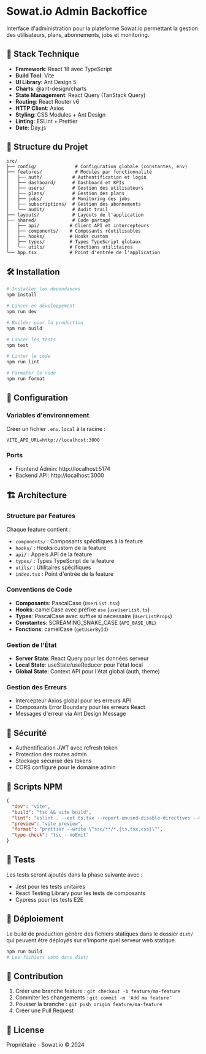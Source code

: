 # Sowat.io Admin Backoffice

Interface d'administration pour la plateforme Sowat.io permettant la gestion des utilisateurs, plans, abonnements, jobs et monitoring.

## 🚀 Stack Technique

- **Framework**: React 18 avec TypeScript
- **Build Tool**: Vite
- **UI Library**: Ant Design 5
- **Charts**: @ant-design/charts
- **State Management**: React Query (TanStack Query)
- **Routing**: React Router v6
- **HTTP Client**: Axios
- **Styling**: CSS Modules + Ant Design
- **Linting**: ESLint + Prettier
- **Date**: Day.js

## 📁 Structure du Projet

```
src/
├── config/              # Configuration globale (constantes, env)
├── features/            # Modules par fonctionnalité
│   ├── auth/           # Authentification et login
│   ├── dashboard/      # Dashboard et KPIs
│   ├── users/          # Gestion des utilisateurs
│   ├── plans/          # Gestion des plans
│   ├── jobs/           # Monitoring des jobs
│   ├── subscriptions/  # Gestion des abonnements
│   └── audit/          # Audit trail
├── layouts/            # Layouts de l'application
├── shared/             # Code partagé
│   ├── api/           # Client API et intercepteurs
│   ├── components/    # Composants réutilisables
│   ├── hooks/         # Hooks custom
│   ├── types/         # Types TypeScript globaux
│   └── utils/         # Fonctions utilitaires
└── App.tsx            # Point d'entrée de l'application
```

## 🛠️ Installation

```bash
# Installer les dépendances
npm install

# Lancer en développement
npm run dev

# Builder pour la production
npm run build

# Lancer les tests
npm test

# Linter le code
npm run lint

# Formater le code
npm run format
```

## 🔧 Configuration

### Variables d'environnement

Créer un fichier `.env.local` à la racine :

```env
VITE_API_URL=http://localhost:3000
```

### Ports

- Frontend Admin: http://localhost:5174
- Backend API: http://localhost:3000

## 🏗️ Architecture

### Structure par Features

Chaque feature contient :
- `components/` : Composants spécifiques à la feature
- `hooks/` : Hooks custom de la feature
- `api/` : Appels API de la feature
- `types/` : Types TypeScript de la feature
- `utils/` : Utilitaires spécifiques
- `index.tsx` : Point d'entrée de la feature

### Conventions de Code

- **Composants**: PascalCase (`UserList.tsx`)
- **Hooks**: camelCase avec préfixe `use` (`useUserList.ts`)
- **Types**: PascalCase avec suffixe si nécessaire (`UserListProps`)
- **Constantes**: SCREAMING_SNAKE_CASE (`API_BASE_URL`)
- **Fonctions**: camelCase (`getUserById`)

### Gestion de l'État

- **Server State**: React Query pour les données serveur
- **Local State**: useState/useReducer pour l'état local
- **Global State**: Context API pour l'état global (auth, theme)

### Gestion des Erreurs

- Intercepteur Axios global pour les erreurs API
- Composants Error Boundary pour les erreurs React
- Messages d'erreur via Ant Design Message

## 🔐 Sécurité

- Authentification JWT avec refresh token
- Protection des routes admin
- Stockage sécurisé des tokens
- CORS configuré pour le domaine admin

## 📝 Scripts NPM

```json
{
  "dev": "vite",
  "build": "tsc && vite build",
  "lint": "eslint . --ext ts,tsx --report-unused-disable-directives --max-warnings 0",
  "preview": "vite preview",
  "format": "prettier --write \"src/**/*.{ts,tsx,css}\"",
  "type-check": "tsc --noEmit"
}
```

## 🧪 Tests

Les tests seront ajoutés dans la phase suivante avec :
- Jest pour les tests unitaires
- React Testing Library pour les tests de composants
- Cypress pour les tests E2E

## 🚢 Déploiement

Le build de production génère des fichiers statiques dans le dossier `dist/` qui peuvent être déployés sur n'importe quel serveur web statique.

```bash
npm run build
# Les fichiers sont dans dist/
```

## 👥 Contribution

1. Créer une branche feature : `git checkout -b feature/ma-feature`
2. Commiter les changements : `git commit -m 'Add ma feature'`
3. Pousser la branche : `git push origin feature/ma-feature`
4. Créer une Pull Request

## 📄 License

Propriétaire - Sowat.io © 2024
